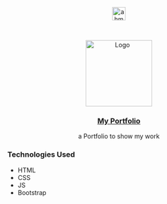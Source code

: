 <p align="center">
<a href="https://linkedin.com/in/ahmedhalbas" target="blank"><img align="center" src="https://cdn.jsdelivr.net/npm/simple-icons@3.0.1/icons/linkedin.svg" alt="ahmedhalbas" height="30" width="30" /></a>
</p>




<!-- PROJECT LOGO -->
<br />
<p align="center">
  <a href="https://ahmedhalbas.tech">
    <img src="https://raw.githubusercontent.com/AhmedHalbas/ahmedhalbas.space/refs/heads/master/assets/images/Employment.ico" alt="Logo" width="150" height="150">
  </a>
  
   <a href="https://ahmedhalbas.tech">
   <h3 align="center">My Portfolio</h3>
  </a>

  

  <p align="center">
    a Portfolio to show my work
    <br />
   
  </p>
</p>





### Technologies Used

* HTML
* CSS
* JS
* Bootstrap



